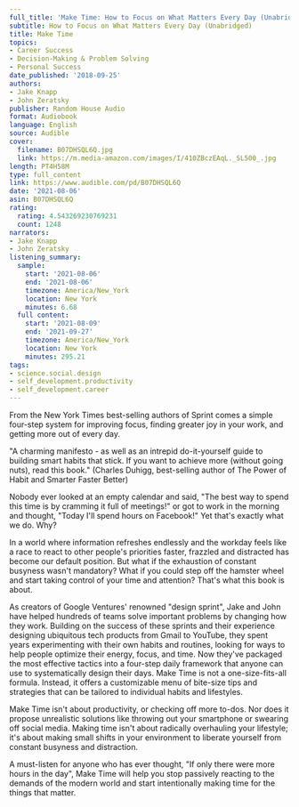 ```yaml
---
full_title: 'Make Time: How to Focus on What Matters Every Day (Unabridged)'
subtitle: How to Focus on What Matters Every Day (Unabridged)
title: Make Time
topics:
- Career Success
- Decision-Making & Problem Solving
- Personal Success
date_published: '2018-09-25'
authors:
- Jake Knapp
- John Zeratsky
publisher: Random House Audio
format: Audiobook
language: English
source: Audible
cover:
  filename: B07DHSQL6Q.jpg
  link: https://m.media-amazon.com/images/I/410ZBczEAqL._SL500_.jpg
length: PT4H58M
type: full_content
link: https://www.audible.com/pd/B07DHSQL6Q
date: '2021-08-06'
asin: B07DHSQL6Q
rating:
  rating: 4.543269230769231
  count: 1248
narrators:
- Jake Knapp
- John Zeratsky
listening_summary:
  sample:
    start: '2021-08-06'
    end: '2021-08-06'
    timezone: America/New_York
    location: New York
    minutes: 6.68
  full content:
    start: '2021-08-09'
    end: '2021-09-27'
    timezone: America/New_York
    location: New York
    minutes: 295.21
tags:
- science.social.design
- self_development.productivity
- self_development.career
---
```

From the New York Times best-selling authors of Sprint comes a simple four-step system for improving focus, finding greater joy in your work, and getting more out of every day.

"A charming manifesto - as well as an intrepid do-it-yourself guide to building smart habits that stick. If you want to achieve more (without going nuts), read this book." (Charles Duhigg, best-selling author of The Power of Habit and Smarter Faster Better)

Nobody ever looked at an empty calendar and said, "The best way to spend this time is by cramming it full of meetings!" or got to work in the morning and thought, "Today I'll spend hours on Facebook!" Yet that's exactly what we do. Why?

In a world where information refreshes endlessly and the workday feels like a race to react to other people's priorities faster, frazzled and distracted has become our default position. But what if the exhaustion of constant busyness wasn't mandatory? What if you could step off the hamster wheel and start taking control of your time and attention? That's what this book is about.

As creators of Google Ventures' renowned "design sprint", Jake and John have helped hundreds of teams solve important problems by changing how they work. Building on the success of these sprints and their experience designing ubiquitous tech products from Gmail to YouTube, they spent years experimenting with their own habits and routines, looking for ways to help people optimize their energy, focus, and time. Now they've packaged the most effective tactics into a four-step daily framework that anyone can use to systematically design their days. Make Time is not a one-size-fits-all formula. Instead, it offers a customizable menu of bite-size tips and strategies that can be tailored to individual habits and lifestyles.

Make Time isn't about productivity, or checking off more to-dos. Nor does it propose unrealistic solutions like throwing out your smartphone or swearing off social media. Making time isn't about radically overhauling your lifestyle; it's about making small shifts in your environment to liberate yourself from constant busyness and distraction.

A must-listen for anyone who has ever thought, "If only there were more hours in the day", Make Time will help you stop passively reacting to the demands of the modern world and start intentionally making time for the things that matter.


